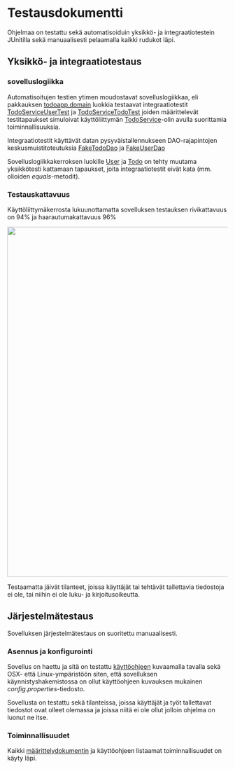 # Testausdokumentti

Ohjelmaa on testattu sekä automatisoiduin yksikkö- ja integraatiotestein JUnitilla sekä manuaalisesti pelaamalla kaikki rudukot läpi.

## Yksikkö- ja integraatiotestaus

### sovelluslogiikka

Automatisoitujen testien ytimen moudostavat sovelluslogiikkaa, eli pakkauksen [todoapp.domain](https://github.com/mluukkai/OtmTodoApp/tree/master/src/main/java/todoapp/domain) luokkia testaavat integraatiotestit [TodoServiceUserTest](https://github.com/mluukkai/OtmTodoApp/blob/master/src/test/java/todoapp/domain/TodoServiceUserTest.java) ja [TodoServiceTodoTest](https://github.com/mluukkai/OtmTodoApp/blob/master/src/test/java/todoapp/domain/TodoServiceUserTest.java) joiden määrittelevät testitapaukset simuloivat käyttöliittymän [TodoService](https://github.com/mluukkai/OtmTodoApp/blob/master/src/main/java/todoapp/domain/TodoService.java)-olin avulla suorittamia toiminnallisuuksia.

Integraatiotestit käyttävät datan pysyväistallennukseen DAO-rajapintojen keskusmuistitoteutuksia [FakeTodoDao](https://github.com/mluukkai/OtmTodoApp/blob/master/src/test/java/todoapp/domain/FakeTodoDao.java) ja [FakeUserDao](https://github.com/mluukkai/OtmTodoApp/blob/master/src/test/java/todoapp/domain/FakeTodoDao.java)

Sovelluslogiikkakerroksen luokille [User](https://github.com/mluukkai/OtmTodoApp/blob/master/src/main/java/todoapp/domain/User.java) ja [Todo](https://github.com/mluukkai/OtmTodoApp/blob/master/src/main/java/todoapp/domain/User.java) on tehty muutama yksikkötesti kattamaan tapaukset, joita integraatiotestit eivät kata (mm. olioiden _equals_-metodit).

### Testauskattavuus

Käyttöliittymäkerrosta lukuunottamatta sovelluksen testauksen rivikattavuus on 94% ja haarautumakattavuus 96%

<img src="https://raw.githubusercontent.com/mluukkai/OtmTodoApp/master/dokumentaatio/kuvat/t-1.png" width="800">

Testaamatta jäivät tilanteet, joissa käyttäjät tai tehtävät tallettavia tiedostoja ei ole, tai niihin ei ole luku- ja kirjoitusoikeutta.

## Järjestelmätestaus

Sovelluksen järjestelmätestaus on suoritettu manuaalisesti.

### Asennus ja konfigurointi

Sovellus on haettu ja sitä on testattu [käyttöohjeen](https://github.com/mluukkai/OtmTodoApp/blob/master/dokumentaatio/kayttoohje.md) kuvaamalla tavalla sekä OSX- että Linux-ympäristöön siten, että sovelluksen käynnistyshakemistossa on ollut käyttöohjeen kuvauksen mukainen _config.properties_-tiedosto.

Sovellusta on testattu sekä tilanteissa, joissa käyttäjät ja työt tallettavat tiedostot ovat olleet olemassa ja joissa niitä ei ole ollut jolloin ohjelma on luonut ne itse.

### Toiminnallisuudet

Kaikki [määrittelydokumentin](https://github.com/mluukkai/OtmTodoApp/blob/master/dokumentaatio/vaatimusmaarittely.md#perusversion-tarjoama-toiminnallisuus) ja käyttöohjeen listaamat toiminnallisuudet on käyty läpi.
